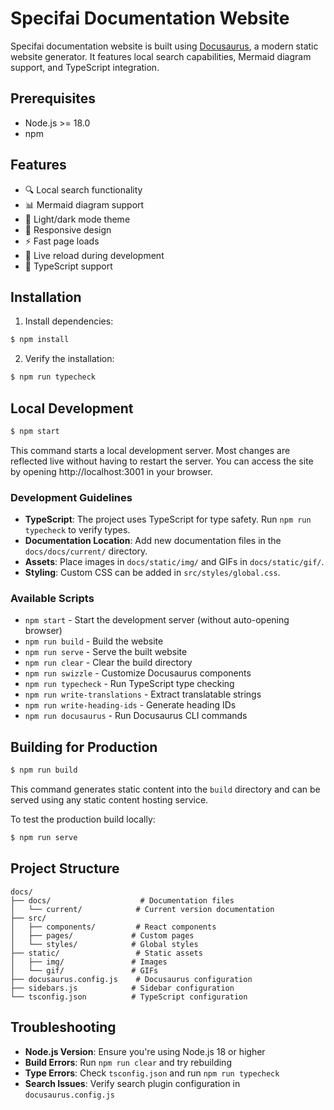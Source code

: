 # Specifai Documentation Website

Specifai documentation website is built using [Docusaurus](https://docusaurus.io/), a modern static website generator. It features local search capabilities, Mermaid diagram support, and TypeScript integration.

## Prerequisites

- Node.js >= 18.0
- npm

## Features

- 🔍 Local search functionality
- 📊 Mermaid diagram support
- 🎨 Light/dark mode theme
- 📱 Responsive design
- ⚡️ Fast page loads
- 🔄 Live reload during development
- 📝 TypeScript support

## Installation

1. Install dependencies:
```bash
$ npm install
```

2. Verify the installation:
```bash
$ npm run typecheck
```

## Local Development

```bash
$ npm start
```

This command starts a local development server. Most changes are reflected live without having to restart the server. You can access the site by opening http://localhost:3001 in your browser.

### Development Guidelines

- **TypeScript**: The project uses TypeScript for type safety. Run `npm run typecheck` to verify types.
- **Documentation Location**: Add new documentation files in the `docs/docs/current/` directory.
- **Assets**: Place images in `docs/static/img/` and GIFs in `docs/static/gif/`.
- **Styling**: Custom CSS can be added in `src/styles/global.css`.

### Available Scripts

- `npm start` - Start the development server (without auto-opening browser)
- `npm run build` - Build the website
- `npm run serve` - Serve the built website
- `npm run clear` - Clear the build directory
- `npm run swizzle` - Customize Docusaurus components
- `npm run typecheck` - Run TypeScript type checking
- `npm run write-translations` - Extract translatable strings
- `npm run write-heading-ids` - Generate heading IDs
- `npm run docusaurus` - Run Docusaurus CLI commands

## Building for Production

```bash
$ npm run build
```

This command generates static content into the `build` directory and can be served using any static content hosting service.

To test the production build locally:
```bash
$ npm run serve
```

## Project Structure

```
docs/
├── docs/                    # Documentation files
│   └── current/            # Current version documentation
├── src/
│   ├── components/         # React components
│   ├── pages/             # Custom pages
│   └── styles/            # Global styles
├── static/                 # Static assets
│   ├── img/               # Images
│   └── gif/               # GIFs
├── docusaurus.config.js    # Docusaurus configuration
├── sidebars.js            # Sidebar configuration
└── tsconfig.json          # TypeScript configuration
```

## Troubleshooting

- **Node.js Version**: Ensure you're using Node.js 18 or higher
- **Build Errors**: Run `npm run clear` and try rebuilding
- **Type Errors**: Check `tsconfig.json` and run `npm run typecheck`
- **Search Issues**: Verify search plugin configuration in `docusaurus.config.js`
